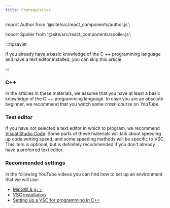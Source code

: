 ```yaml
---
title: Prerequisites
---
```


import Author from '@site/src/react_components/author.js';

import Spoiler from '@site/src/react_components/spoiler.js';

<Author authorName='Ivan Vlahov' githubUsername='vlahovivan'/>

:::tipsavjet

If you already have a basic knowledge of the C ++ programming language and have a text editor installed, you can skip this article.

:::

### C++

In the articles in these materials, we assume that you have at least a basic knowledge of the C ++ programming language. In case you are an absolute beginner, we recommend that you watch some _crash course_ on _YouTube_.

### Text editor

If you have not selected a text editor in which to program, we recommend [Visual Studio Code](https://code.visualstudio.com/). Some parts of these materials will talk about speeding up code writing speed, and some speeding methods will be specific to VSC. This item is optional, but is definitely recommended if you don't already have a preferred text editor.

### Recommended settings

In the following YouTube videos you can find how to set up an environment that we will use:
- [MinGW & g++](https://www.youtube.com/watch?v=guM4XS43m4I)
- [VSC installation](https://www.youtube.com/watch?v=JGsyJI8XG0Y)
- [Setting up a VSC for programming in C++](https://www.youtube.com/watch?v=77v-Poud_io)





